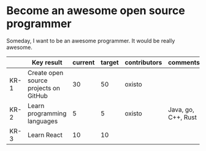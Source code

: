 # Become an awesome open source programmer

Someday, I want to be an awesome programmer. It would be really awesome.

|       | Key result                               | current  | target   | contributors         | comments             |
| ----- | ---------------------------------------- | -------- | -------- | -------------------- | -------------------- |
| KR-1  | Create open source projects on GitHub    | 30       | 50       | oxisto               |                      |
| KR-2  | Learn programming languages              | 5        | 5        | oxisto               | Java, go, C++, Rust  |
| KR-3  | Learn React                              | 10       | 10       |                      |                      |
